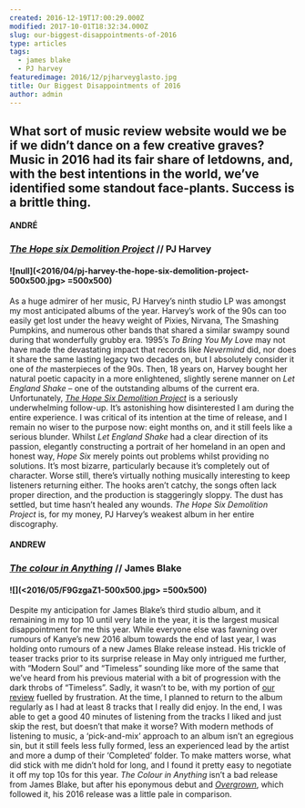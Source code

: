 ```yaml
---
created: 2016-12-19T17:00:29.000Z
modified: 2017-10-01T18:32:34.000Z
slug: our-biggest-disappointments-of-2016
type: articles
tags:
  - james blake
  - PJ harvey
featuredimage: 2016/12/pjharveyglasto.jpg
title: Our Biggest Disappointments of 2016
author: admin
---
```

What sort of music review website would we be if we didn’t dance on a few creative graves? Music in 2016 had its fair share of letdowns, and, with the best intentions in the world, we’ve identified some standout face-plants. Success is a brittle thing.
------

#### ANDRÉ
### [*The Hope six Demolition Project*](<https://audioxide.com/reviews/pj-harvey-the-hope-six-demolition-project/>) // PJ Harvey

#### ![null](<2016/04/pj-harvey-the-hope-six-demolition-project-500x500.jpg> =500x500)

As a huge admirer of her music, PJ Harvey’s ninth studio LP was amongst my most anticipated albums of the year. Harvey’s work of the 90s can too easily get lost under the heavy weight of Pixies, Nirvana, The Smashing Pumpkins, and numerous other bands that shared a similar swampy sound during that wonderfully grubby era. 1995’s *To Bring You My Love* may not have made the devastating impact that records like *Nevermind* did, nor does it share the same lasting legacy two decades on, but I absolutely consider it one of *the* masterpieces of the 90s. Then, 18 years on, Harvey bought her natural poetic capacity in a more enlightened, slightly serene manner on *Let England Shake* – one of the outstanding albums of the current era. Unfortunately, [*The Hope Six Demolition Project*](<https://audioxide.com/reviews/pj-harvey-the-hope-six-demolition-project/>) is a seriously underwhelming follow-up. It’s astonishing how disinterested I am during the entire experience. I was critical of its intention at the time of release, and I remain no wiser to the purpose now: eight months on, and it still feels like a serious blunder. Whilst *Let England Shake* had a clear direction of its passion, elegantly constructing a portrait of her homeland in an open and honest way, *Hope Six* merely points out problems whilst providing no solutions. It’s most bizarre, particularly because it’s completely out of character. Worse still, there’s virtually nothing musically interesting to keep listeners returning either. The hooks aren’t catchy, the songs often lack proper direction, and the production is staggeringly sloppy. The dust has settled, but time hasn’t healed any wounds. *The Hope Six Demolition Project* is, for my money, PJ Harvey’s weakest album in her entire discography.

#### ANDREW
### [*The colour in Anything*](<https://audioxide.com/reviews/james-blake-the-colour-in-anything/>) // James Blake

#### ![](<2016/05/F9GzgaZ1-500x500.jpg> =500x500)

Despite my anticipation for James Blake’s third studio album, and it remaining in my top 10 until very late in the year, it is the largest musical disappointment for me this year. While everyone else was fawning over rumours of Kanye’s new 2016 album towards the end of last year, I was holding onto rumours of a new James Blake release instead. His trickle of teaser tracks prior to its surprise release in May only intrigued me further, with “Modern Soul” and “Timeless” sounding like more of the same that we’ve heard from his previous material with a bit of progression with the dark throbs of “Timeless”. Sadly, it wasn’t to be, with my portion of [our review](<https://audioxide.com/reviews/james-blake-the-colour-in-anything/>) fuelled by frustration. At the time, I planned to return to the album regularly as I had at least 8 tracks that I really did enjoy. In the end, I was able to get a good 40 minutes of listening from the tracks I liked and just skip the rest, but doesn’t that make it worse? With modern methods of listening to music, a ‘pick-and-mix’ approach to an album isn’t an egregious sin, but it still feels less fully formed, less an experienced lead by the artist and more a dump of their ‘Completed’ folder. To make matters worse, what did stick with me didn’t hold for long, and I found it pretty easy to negotiate it off my top 10s for this year. *The Colour in Anything* isn’t a bad release from James Blake, but after his eponymous debut and [*Overgrown*](<https://audioxide.com/reviews/james-blake-overgrown/>), which followed it, his 2016 release was a little pale in comparison.